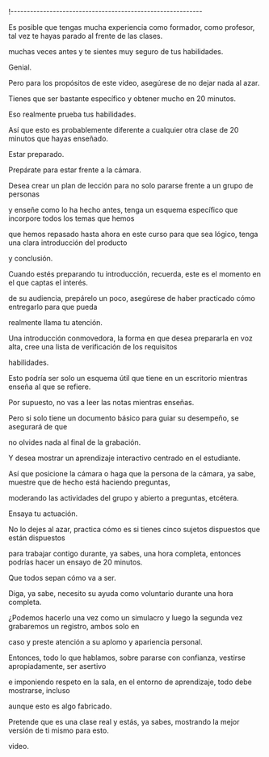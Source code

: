 !-----------------------------------------------------------

Es posible que tengas mucha experiencia como formador, como profesor, tal vez te hayas parado al frente de las clases.

muchas veces antes y te sientes muy seguro de tus habilidades.

Genial.

Pero para los propósitos de este video, asegúrese de no dejar nada al azar.

Tienes que ser bastante específico y obtener mucho en 20 minutos.

Eso realmente prueba tus habilidades.

Así que esto es probablemente diferente a cualquier otra clase de 20 minutos que hayas enseñado.

Estar preparado.

Prepárate para estar frente a la cámara.

Desea crear un plan de lección para no solo pararse frente a un grupo de personas

y enseñe como lo ha hecho antes, tenga un esquema específico que incorpore todos los temas que hemos

que hemos repasado hasta ahora en este curso para que sea lógico, tenga una clara introducción del producto

y conclusión.

Cuando estés preparando tu introducción, recuerda, este es el momento en el que captas el interés.

de su audiencia, prepárelo un poco, asegúrese de haber practicado cómo entregarlo para que pueda

realmente llama tu atención.

Una introducción conmovedora, la forma en que desea prepararla en voz alta, cree una lista de verificación de los requisitos

habilidades.

Esto podría ser solo un esquema útil que tiene en un escritorio mientras enseña al que se refiere.

Por supuesto, no vas a leer las notas mientras enseñas.

Pero si solo tiene un documento básico para guiar su desempeño, se asegurará de que

no olvides nada al final de la grabación.

Y desea mostrar un aprendizaje interactivo centrado en el estudiante.

Así que posicione la cámara o haga que la persona de la cámara, ya sabe, muestre que de hecho está haciendo preguntas,

moderando las actividades del grupo y abierto a preguntas, etcétera.

Ensaya tu actuación.

No lo dejes al azar, practica cómo es si tienes cinco sujetos dispuestos que están dispuestos

para trabajar contigo durante, ya sabes, una hora completa, entonces podrías hacer un ensayo de 20 minutos.

Que todos sepan cómo va a ser.

Diga, ya sabe, necesito su ayuda como voluntario durante una hora completa.

¿Podemos hacerlo una vez como un simulacro y luego la segunda vez grabaremos un registro, ambos solo en

caso y preste atención a su aplomo y apariencia personal.

Entonces, todo lo que hablamos, sobre pararse con confianza, vestirse apropiadamente, ser asertivo

e imponiendo respeto en la sala, en el entorno de aprendizaje, todo debe mostrarse, incluso

aunque esto es algo fabricado.

Pretende que es una clase real y estás, ya sabes, mostrando la mejor versión de ti mismo para esto.

video.